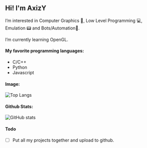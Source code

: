 ## Hi! I'm AxizY

I’m interested in Computer Graphics 🔺, Low Level Programming 💻, Emulation 📟 and Bots/Automation🤖.

I’m currently learning OpenGL.

#### My favorite programming languages:
  - C/C++
  - Python
  - Javascript

#### Image:
![Top Langs](https://github-readme-stats.vercel.app/api/top-langs/?username=axizy&theme=cobalt)

#### Github Stats:
![GitHub stats](https://github-readme-stats.vercel.app/api?username=axizy&show_icons=true&layout=compact&theme=cobalt&hideborder=true)

#### Todo
  - [ ] Put all my projects together and upload to github.
